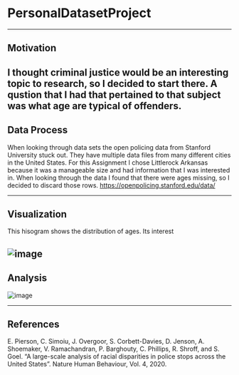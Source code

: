 # PersonalDatasetProject
---
## Motivation

I thought criminal justice would be an interesting topic to research, so I decided to start there. A qustion that I had that pertained to that subject was what age are typical of offenders.
---
## Data Process

When looking through data sets the open policing data from Stanford University stuck out. They have multiple data files from many different cities in the United States. For this Assignment I chose Littlerock Arkansas because it was a manageable size and had information that I was interested in. When looking through the data I found that there were ages missing, so I decided to discard those rows.
https://openpolicing.stanford.edu/data/

---
## Visualization

This hisogram shows the distribution of ages. Its interest

![image](https://user-images.githubusercontent.com/91351877/144724818-7b460bfc-492c-417e-b692-28e761858034.png)
---
## Analysis

![image](https://user-images.githubusercontent.com/91351877/144724848-8f09bda9-1d0a-4e29-b973-be6a66012d82.png)

---
## References
E. Pierson, C. Simoiu, J. Overgoor, S. Corbett-Davies, D. Jenson, A. Shoemaker, V. Ramachandran, P. Barghouty, C. Phillips, R. Shroff, and S. Goel. “A large-scale analysis of racial disparities in police stops across the United States”. Nature Human Behaviour, Vol. 4, 2020.
